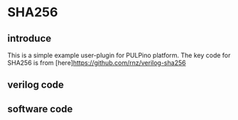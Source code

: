 # SHA256
## introduce
This is a simple example user-plugin for PULPino platform.
The key code for SHA256 is from [here]https://github.com/rnz/verilog-sha256
## verilog code

## software code

